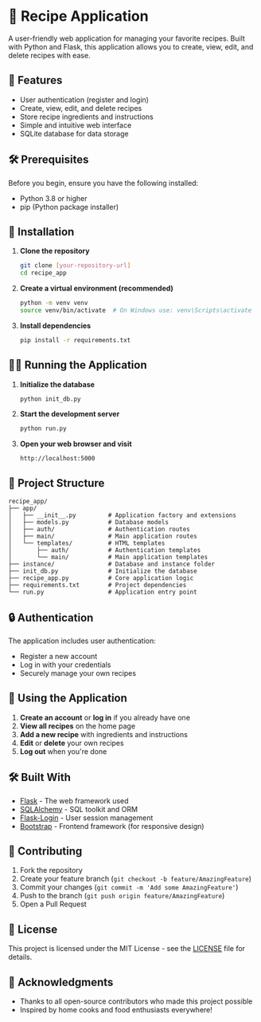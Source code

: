 # 🍳 Recipe Application

A user-friendly web application for managing your favorite recipes. Built with Python and Flask, this application allows you to create, view, edit, and delete recipes with ease.

## 🌟 Features

- User authentication (register and login)
- Create, view, edit, and delete recipes
- Store recipe ingredients and instructions
- Simple and intuitive web interface
- SQLite database for data storage

## 🛠️ Prerequisites

Before you begin, ensure you have the following installed:

- Python 3.8 or higher
- pip (Python package installer)

## 🚀 Installation

1. **Clone the repository**
   ```bash
   git clone [your-repository-url]
   cd recipe_app
   ```

2. **Create a virtual environment (recommended)**
   ```bash
   python -m venv venv
   source venv/bin/activate  # On Windows use: venv\Scripts\activate
   ```

3. **Install dependencies**
   ```bash
   pip install -r requirements.txt
   ```

## 🏃‍♂️ Running the Application

1. **Initialize the database**
   ```bash
   python init_db.py
   ```

2. **Start the development server**
   ```bash
   python run.py
   ```

3. **Open your web browser and visit**
   ```
   http://localhost:5000
   ```

## 📂 Project Structure

```
recipe_app/
├── app/
│   ├── __init__.py         # Application factory and extensions
│   ├── models.py           # Database models
│   ├── auth/               # Authentication routes
│   ├── main/               # Main application routes
│   └── templates/          # HTML templates
│       ├── auth/           # Authentication templates
│       └── main/           # Main application templates
├── instance/               # Database and instance folder
├── init_db.py              # Initialize the database
├── recipe_app.py           # Core application logic
├── requirements.txt        # Project dependencies
└── run.py                  # Application entry point
```

## 🔒 Authentication

The application includes user authentication:
- Register a new account
- Log in with your credentials
- Securely manage your own recipes

## 🍲 Using the Application

1. **Create an account** or **log in** if you already have one
2. **View all recipes** on the home page
3. **Add a new recipe** with ingredients and instructions
4. **Edit** or **delete** your own recipes
5. **Log out** when you're done

## 🛠️ Built With

- [Flask](https://flask.palletsprojects.com/) - The web framework used
- [SQLAlchemy](https://www.sqlalchemy.org/) - SQL toolkit and ORM
- [Flask-Login](https://flask-login.readthedocs.io/) - User session management
- [Bootstrap](https://getbootstrap.com/) - Frontend framework (for responsive design)

## 🤝 Contributing

1. Fork the repository
2. Create your feature branch (`git checkout -b feature/AmazingFeature`)
3. Commit your changes (`git commit -m 'Add some AmazingFeature'`)
4. Push to the branch (`git push origin feature/AmazingFeature`)
5. Open a Pull Request

## 📝 License

This project is licensed under the MIT License - see the [LICENSE](LICENSE) file for details.

## 🙏 Acknowledgments

- Thanks to all open-source contributors who made this project possible
- Inspired by home cooks and food enthusiasts everywhere!

